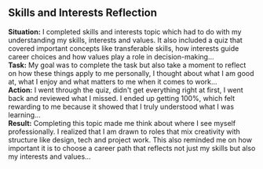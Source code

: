 ## Skills and Interests Reflection

**Situation:** I completed skills and interests topic which had to do with my understanding my skills, interests and values. It also included a quiz that covered important concepts like transferable skills, how interests guide career choices and how values play a role in decision-making...  
**Task:** My goal was to complete the task but also take a moment to reflect on how these things apply to me personally, I thought about what I am good at, what I enjoy and what matters to me when it comes to work...  
**Action:** I went through the quiz, didn't get everything right at first, I went back and reviewed what I missed. I ended up getting 100%, which felt rewarding to me because it showed that I truly understood what I was learning...  
**Result:** Completing this topic made me think about where I see myself professionally. I realized that I am drawn to roles that mix creativity with structure like design, tech and project work. This also reminded me on how important it is to choose a career path that reflects not just my skills but also my interests and values...
